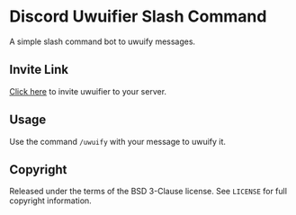 # Discord Uwuifier Slash Command

A simple slash command bot to uwuify messages.

## Invite Link

[Click here](https://discord.com/api/oauth2/authorize?client_id=827661609803055124&permissions=0&scope=bot%20applications.commands) to invite uwuifier to your server.

## Usage

Use the command `/uwuify` with your message to uwuify it.

## Copyright

Released under the terms of the BSD 3-Clause license. See `LICENSE` for full copyright information.

